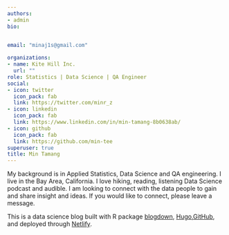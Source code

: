 ```yaml
---
authors:
- admin
bio: 

    
email: "minaj1s@gmail.com"

organizations:
- name: Kite Hill Inc.
  url: ""
role: Statistics | Data Science | QA Engineer
social:
- icon: twitter
  icon_pack: fab
  link: https://twitter.com/minr_z
- icon: linkedin
  icon_pack: fab
  link: https://www.linkedin.com/in/min-tamang-8b0638ab/
- icon: github
  icon_pack: fab
  link: https://github.com/min-tee
superuser: true
title: Min Tamang
---
```






My background is in Applied Statistics, Data Science and QA engineering. I live in the Bay Area, California. I love hiking, reading, listening Data Science podcast and audible. I am looking to connect with the data people to gain and share insight and ideas. If you would like to connect, please leave a message. 

This is a data science blog built with R package [blogdown](https://cran.r-project.org/web/packages/blogdown/index.html), [Hugo](https://gohugo.io/),[GitHub](https://github.com/knitdata/minrblog), and deployed through [Netlify](https://www.netlify.com/).
